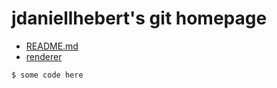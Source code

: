 jdaniellhebert's git homepage
=============================
* [README.md](https://jdaniellhebert.github.io/README.md)
* [renderer](https://jdaniellhebert.github.io/THREE.js-PathTracing-Renderer/ThreeJS_PathTracing_Renderer_CornellBox.html)

```
$ some code here
```
